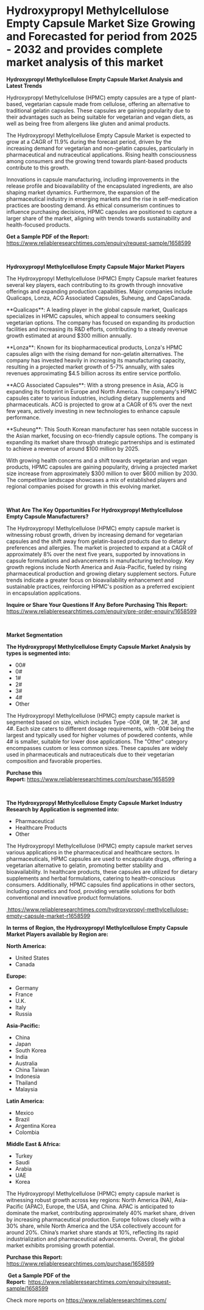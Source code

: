 <p><h1>Hydroxypropyl Methylcellulose Empty Capsule Market Size Growing and Forecasted for period from 2025 - 2032 and provides complete market analysis of this market</h1></p><p><strong>Hydroxypropyl Methylcellulose Empty Capsule Market Analysis and Latest Trends</strong></p>
<p><p>Hydroxypropyl Methylcellulose (HPMC) empty capsules are a type of plant-based, vegetarian capsule made from cellulose, offering an alternative to traditional gelatin capsules. These capsules are gaining popularity due to their advantages such as being suitable for vegetarian and vegan diets, as well as being free from allergens like gluten and animal products. </p><p>The Hydroxypropyl Methylcellulose Empty Capsule Market is expected to grow at a CAGR of 11.9% during the forecast period, driven by the increasing demand for vegetarian and non-gelatin capsules, particularly in pharmaceutical and nutraceutical applications. Rising health consciousness among consumers and the growing trend towards plant-based products contribute to this growth. </p><p>Innovations in capsule manufacturing, including improvements in the release profile and bioavailability of the encapsulated ingredients, are also shaping market dynamics. Furthermore, the expansion of the pharmaceutical industry in emerging markets and the rise in self-medication practices are boosting demand. As ethical consumerism continues to influence purchasing decisions, HPMC capsules are positioned to capture a larger share of the market, aligning with trends towards sustainability and health-focused products.</p></p>
<p><strong>Get a Sample PDF of the Report:&nbsp;</strong> <a href="https://www.reliableresearchtimes.com/enquiry/request-sample/1658599?utm_campaign=2201&utm_medium=2&utm_source=Github&utm_content=ia&utm_term=23032025&utm_id=hydroxypropyl-methylcellulose-empty-capsule">https://www.reliableresearchtimes.com/enquiry/request-sample/1658599</a></p>
<p>&nbsp;</p>
<p><strong>Hydroxypropyl Methylcellulose Empty Capsule Major Market Players</strong></p>
<p><p>The Hydroxypropyl Methylcellulose (HPMC) Empty Capsule market features several key players, each contributing to its growth through innovative offerings and expanding production capabilities. Major companies include Qualicaps, Lonza, ACG Associated Capsules, Suheung, and CapsCanada.</p><p>**Qualicaps**: A leading player in the global capsule market, Qualicaps specializes in HPMC capsules, which appeal to consumers seeking vegetarian options. The company has focused on expanding its production facilities and increasing its R&D efforts, contributing to a steady revenue growth estimated at around $300 million annually.</p><p>**Lonza**: Known for its biopharmaceutical products, Lonza's HPMC capsules align with the rising demand for non-gelatin alternatives. The company has invested heavily in increasing its manufacturing capacity, resulting in a projected market growth of 5-7% annually, with sales revenues approximating $4.5 billion across its entire service portfolio.</p><p>**ACG Associated Capsules**: With a strong presence in Asia, ACG is expanding its footprint in Europe and North America. The company's HPMC capsules cater to various industries, including dietary supplements and pharmaceuticals. ACG is projected to grow at a CAGR of 6% over the next few years, actively investing in new technologies to enhance capsule performance.</p><p>**Suheung**: This South Korean manufacturer has seen notable success in the Asian market, focusing on eco-friendly capsule options. The company is expanding its market share through strategic partnerships and is estimated to achieve a revenue of around $100 million by 2025.</p><p>With growing health concerns and a shift towards vegetarian and vegan products, HPMC capsules are gaining popularity, driving a projected market size increase from approximately $300 million to over $600 million by 2030. The competitive landscape showcases a mix of established players and regional companies poised for growth in this evolving market.</p></p>
<p>&nbsp;</p>
<p><strong>What Are The Key Opportunities For Hydroxypropyl Methylcellulose Empty Capsule Manufacturers?</strong></p>
<p><p>The Hydroxypropyl Methylcellulose (HPMC) empty capsule market is witnessing robust growth, driven by increasing demand for vegetarian capsules and the shift away from gelatin-based products due to dietary preferences and allergies. The market is projected to expand at a CAGR of approximately 8% over the next five years, supported by innovations in capsule formulations and advancements in manufacturing technology. Key growth regions include North America and Asia-Pacific, fueled by rising pharmaceutical production and growing dietary supplement sectors. Future trends indicate a greater focus on bioavailability enhancement and sustainable practices, reinforcing HPMC's position as a preferred excipient in encapsulation applications.</p></p>
<p><strong>Inquire or Share Your Questions If Any Before Purchasing This Report:</strong> <a href="https://www.reliableresearchtimes.com/enquiry/pre-order-enquiry/1658599?utm_campaign=2201&utm_medium=2&utm_source=Github&utm_content=ia&utm_term=23032025&utm_id=hydroxypropyl-methylcellulose-empty-capsule">https://www.reliableresearchtimes.com/enquiry/pre-order-enquiry/1658599</a></p>
<p>&nbsp;</p>
<p><strong>Market Segmentation</strong></p>
<p><strong>The Hydroxypropyl Methylcellulose Empty Capsule Market Analysis by types is segmented into:</strong></p>
<p><ul><li>00#</li><li>0#</li><li>1#</li><li>2#</li><li>3#</li><li>4#</li><li>Other</li></ul></p>
<p><p>The Hydroxypropyl Methylcellulose (HPMC) empty capsule market is segmented based on size, which includes Type -00#, 0#, 1#, 2#, 3#, and 4#. Each size caters to different dosage requirements, with -00# being the largest and typically used for higher volumes of powdered contents, while 4# is smaller, suitable for lower dose applications. The "Other" category encompasses custom or less common sizes. These capsules are widely used in pharmaceuticals and nutraceuticals due to their vegetarian composition and favorable properties.</p></p>
<p><strong>Purchase this Report:&nbsp;</strong><a href="https://www.reliableresearchtimes.com/purchase/1658599?utm_campaign=2201&utm_medium=2&utm_source=Github&utm_content=ia&utm_term=23032025&utm_id=hydroxypropyl-methylcellulose-empty-capsule">https://www.reliableresearchtimes.com/purchase/1658599</a></p>
<p>&nbsp;</p>
<p><strong>The Hydroxypropyl Methylcellulose Empty Capsule Market Industry Research by Application is segmented into:</strong></p>
<p><ul><li>Pharmaceutical</li><li>Healthcare Products</li><li>Other</li></ul></p>
<p><p>The Hydroxypropyl Methylcellulose (HPMC) empty capsule market serves various applications in the pharmaceutical and healthcare sectors. In pharmaceuticals, HPMC capsules are used to encapsulate drugs, offering a vegetarian alternative to gelatin, promoting better stability and bioavailability. In healthcare products, these capsules are utilized for dietary supplements and herbal formulations, catering to health-conscious consumers. Additionally, HPMC capsules find applications in other sectors, including cosmetics and food, providing versatile solutions for both conventional and innovative product formulations.</p></p>
<p><a href="https://www.reliableresearchtimes.com/hydroxypropyl-methylcellulose-empty-capsule-market-r1658599?utm_campaign=2201&utm_medium=2&utm_source=Github&utm_content=ia&utm_term=23032025&utm_id=hydroxypropyl-methylcellulose-empty-capsule">&nbsp;https://www.reliableresearchtimes.com/hydroxypropyl-methylcellulose-empty-capsule-market-r1658599</a></p>
<p><strong>In terms of Region, the Hydroxypropyl Methylcellulose Empty Capsule Market Players available by Region are:</strong></p>
<p>
    <p> <strong> North America: </strong>
        <ul>
            <li>United States</li>
            <li>Canada</li>
        </ul>
        </p> 
    <p> <strong> Europe: </strong>
        <ul>
            <li>Germany</li>
            <li>France</li>
            <li>U.K.</li>
            <li>Italy</li>
            <li>Russia</li>
        </ul>
        </p> 
    <p> <strong> Asia-Pacific: </strong>
        <ul>
            <li>China</li>
            <li>Japan</li>
            <li>South Korea</li>
            <li>India</li>
            <li>Australia</li>
            <li>China Taiwan</li>
            <li>Indonesia</li>
            <li>Thailand</li>
            <li>Malaysia</li>
        </ul>
        </p> 
    <p> <strong> Latin America: </strong>
        <ul>
            <li>Mexico</li>
            <li>Brazil</li>
            <li>Argentina Korea</li>
            <li>Colombia</li>
        </ul>
        </p> 
    <p> <strong> Middle East & Africa: </strong>
        <ul>
            <li>Turkey</li>
            <li>Saudi</li>
            <li>Arabia</li>
            <li>UAE</li>
            <li>Korea</li>
        </ul>
    </p>
    </p>
<p><p>The Hydroxypropyl Methylcellulose (HPMC) empty capsule market is witnessing robust growth across key regions: North America (NA), Asia-Pacific (APAC), Europe, the USA, and China. APAC is anticipated to dominate the market, contributing approximately 40% market share, driven by increasing pharmaceutical production. Europe follows closely with a 30% share, while North America and the USA collectively account for around 20%. China’s market share stands at 10%, reflecting its rapid industrialization and pharmaceutical advancements. Overall, the global market exhibits promising growth potential.</p></p>
<p><strong>Purchase this Report: </strong><a href="https://www.reliableresearchtimes.com/purchase/1658599?utm_campaign=2201&utm_medium=2&utm_source=Github&utm_content=ia&utm_term=23032025&utm_id=hydroxypropyl-methylcellulose-empty-capsule">https://www.reliableresearchtimes.com/purchase/1658599</a></p>
<p>&nbsp;<strong>Get a Sample PDF of the Report:&nbsp;&nbsp;</strong><a href="https://www.reliableresearchtimes.com/enquiry/request-sample/1658599?utm_campaign=2201&utm_medium=2&utm_source=Github&utm_content=ia&utm_term=23032025&utm_id=hydroxypropyl-methylcellulose-empty-capsule">https://www.reliableresearchtimes.com/enquiry/request-sample/1658599</a></p>
<p><strong></strong></p>
<p>Check more reports on <a href="https://www.reliableresearchtimes.com/?utm_campaign=2201&utm_medium=2&utm_source=Github&utm_content=ia&utm_term=23032025&utm_id=hydroxypropyl-methylcellulose-empty-capsule">https://www.reliableresearchtimes.com/</a></p>